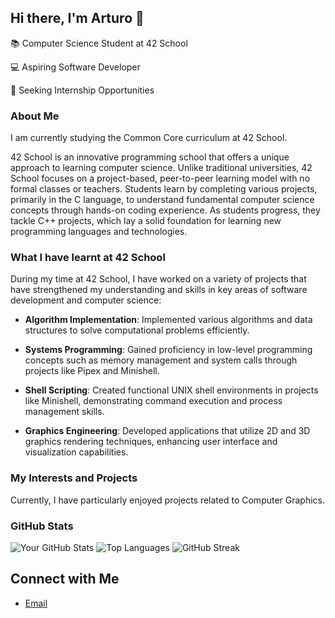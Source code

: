## Hi there, I'm Arturo 👋

📚 Computer Science Student at 42 School 

💻 Aspiring Software Developer

🚀 Seeking Internship Opportunities

### About Me

I am currently studying the Common Core curriculum at 42 School.

42 School is an innovative programming school that offers a unique approach to learning computer science. Unlike traditional universities, 42 School focuses on a project-based, peer-to-peer learning model with no formal classes or teachers. Students learn by completing various projects, primarily in the C language, to understand fundamental computer science concepts through hands-on coding experience. As students progress, they tackle C++ projects, which lay a solid foundation for learning new programming languages and technologies.

### What I have learnt at 42 School

During my time at 42 School, I have worked on a variety of projects that have strengthened my understanding and skills in key areas of software development and computer science:

- **Algorithm Implementation**: Implemented various algorithms and data structures to solve computational problems efficiently.
  
- **Systems Programming**: Gained proficiency in low-level programming concepts such as memory management and system calls through projects like Pipex and Minishell.

- **Shell Scripting**: Created functional UNIX shell environments in projects like Minishell, demonstrating command execution and process management skills.

- **Graphics Engineering**: Developed applications that utilize 2D and 3D graphics rendering techniques, enhancing user interface and visualization capabilities.


### My Interests and Projects
Currently, I have particularly enjoyed projects related to Computer Graphics.

### GitHub Stats
![Your GitHub Stats](https://github-readme-stats.vercel.app/api?username=arturo-clavero&show_icons=true)
![Top Languages](https://github-readme-stats.vercel.app/api/top-langs/?username=arturo-clavero&layout=compact)
![GitHub Streak](https://github-readme-streak-stats.herokuapp.com/?user=arturo-clavero)

## Connect with Me
- [Email](mailto:arturoclavero01@gmail.com)
